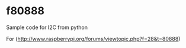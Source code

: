 # f80888
Sample code for I2C from python

For (http://www.raspberrypi.org/forums/viewtopic.php?f=28&t=80888)
